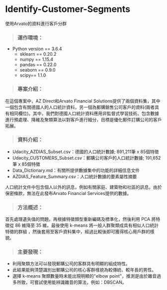# Identify-Customer-Segments
使用Arvato的資料進行客戶分群

>### 運作環境：
- Python version == 3.6.4
  - sklearn == 0.20.2
  - numpy == 1.15.4
  - pandas == 0.22.0
  - seaborn == 0.9.0
  - scipy== 1.1.0
>### 專案介紹：
在這個專案中，AZ Direct和Arvato Financial Solutions提供了兩個資料集，其中一個包含有關德國人的人口統計資料，另一個為郵購銷售公司客戶的資料(兩者具有相同欄位)。其中，我們對德國人口統計資料應用非監督式學習技術。包含數據進行預處理、降維及聚類算法以對客戶進行細分，目標是優化郵件訂購公司的客戶拓展。

>### 資料介紹：
* Udacity_AZDIAS_Subset.csv：德國的人口統計數據; 891,211筆 x 85個特徵
* Udacity_CUSTOMERS_Subset.csv：郵購公司客戶的人口統計數據; 191,652筆 x 85個特徵
* Data_Dictionary.md：有關所提供數據集中的功能的詳細信息文件
* AZDIAS_Feature_Summary.csv：人口統計數據的要素屬性摘要

人口統計文件中包含個人以外的訊息，例如有關家庭、建築物和社區的訊息。由於保密條款，無法在此發布Arvato Financial Services提供的數據。
>### 方法概述：
首先處理遺失值的問題，再根據特徵類型重新編碼及標準化，然後利用 PCA 將特徵從 86 維降至 35 維。最後使用 k-means 將一般人群聚類成具有相似人口統計特徵的群組
，然後套用至客戶資料集中，經過比較後即可獲得核心用戶群的樣貌。

>### 主要發現：
- 利用聚類方法可以發現郵購公司的客群具有明顯的組成特性。
- 此結果能夠清楚識別出郵購公司的核心客群樣貌為較傳統、較年長的男性。
- 選擇 k-means 聚類數量時未能出現明顯的"elbow point"，推測是由於雜音過多所致，可嘗試使用能辨識雜音的算法，例如：DBSCAN。
